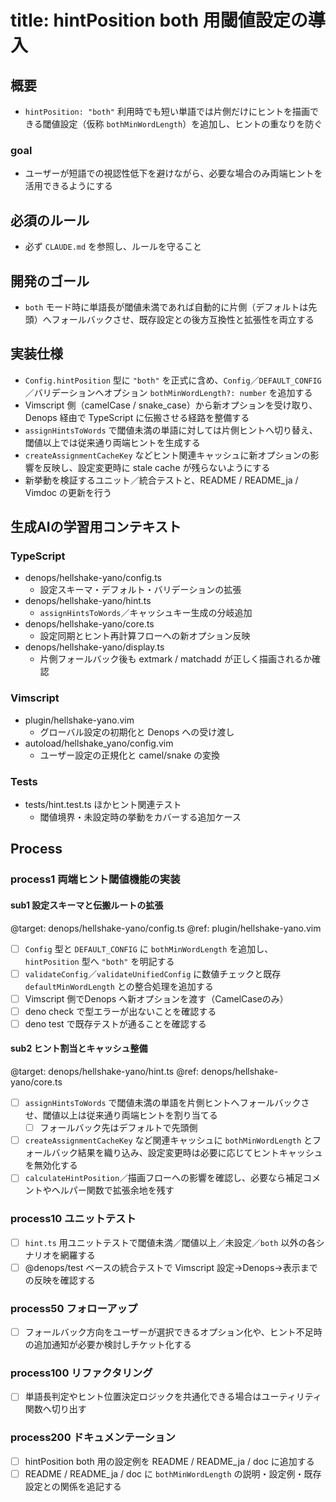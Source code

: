 # title: hintPosition both 用閾値設定の導入

## 概要
- `hintPosition: "both"` 利用時でも短い単語では片側だけにヒントを描画できる閾値設定（仮称 `bothMinWordLength`）を追加し、ヒントの重なりを防ぐ 

### goal
- ユーザーが短語での視認性低下を避けながら、必要な場合のみ両端ヒントを活用できるようにする 

## 必須のルール
- 必ず `CLAUDE.md` を参照し、ルールを守ること

## 開発のゴール
- `both` モード時に単語長が閾値未満であれば自動的に片側（デフォルトは先頭）へフォールバックさせ、既存設定との後方互換性と拡張性を両立する

## 実装仕様
- `Config.hintPosition` 型に `"both"` を正式に含め、`Config`／`DEFAULT_CONFIG`／バリデーションへオプション `bothMinWordLength?: number` を追加する
- Vimscript 側（camelCase / snake_case）から新オプションを受け取り、Denops 経由で TypeScript に伝搬させる経路を整備する
- `assignHintsToWords` で閾値未満の単語に対しては片側ヒントへ切り替え、閾値以上では従来通り両端ヒントを生成する
- `createAssignmentCacheKey` などヒント関連キャッシュに新オプションの影響を反映し、設定変更時に stale cache が残らないようにする
- 新挙動を検証するユニット／統合テストと、README / README_ja / Vimdoc の更新を行う

## 生成AIの学習用コンテキスト
### TypeScript
- denops/hellshake-yano/config.ts
  - 設定スキーマ・デフォルト・バリデーションの拡張
- denops/hellshake-yano/hint.ts
  - `assignHintsToWords`／キャッシュキー生成の分岐追加
- denops/hellshake-yano/core.ts
  - 設定同期とヒント再計算フローへの新オプション反映
- denops/hellshake-yano/display.ts
  - 片側フォールバック後も extmark / matchadd が正しく描画されるか確認

### Vimscript
- plugin/hellshake-yano.vim
  - グローバル設定の初期化と Denops への受け渡し
- autoload/hellshake_yano/config.vim
  - ユーザー設定の正規化と camel/snake の変換

### Tests
- tests/hint.test.ts ほかヒント関連テスト
  - 閾値境界・未設定時の挙動をカバーする追加ケース

## Process
### process1 両端ヒント閾値機能の実装
#### sub1 設定スキーマと伝搬ルートの拡張
@target: denops/hellshake-yano/config.ts
@ref: plugin/hellshake-yano.vim
- [ ] `Config` 型と `DEFAULT_CONFIG` に `bothMinWordLength` を追加し、`hintPosition` 型へ `"both"` を明記する
- [ ] `validateConfig`／`validateUnifiedConfig` に数値チェックと既存 `defaultMinWordLength` との整合処理を追加する
- [ ] Vimscript 側でDenops へ新オプションを渡す（CamelCaseのみ）
- [ ] deno check で型エラーが出ないことを確認する
- [ ] deno test で既存テストが通ることを確認する

#### sub2 ヒント割当とキャッシュ整備
@target: denops/hellshake-yano/hint.ts
@ref: denops/hellshake-yano/core.ts
- [ ] `assignHintsToWords` で閾値未満の単語を片側ヒントへフォールバックさせ、閾値以上は従来通り両端ヒントを割り当てる
  - [ ] フォールバック先はデフォルトで先頭側
- [ ] `createAssignmentCacheKey` など関連キャッシュに `bothMinWordLength` とフォールバック結果を織り込み、設定変更時は必要に応じてヒントキャッシュを無効化する
- [ ] `calculateHintPosition`／描画フローへの影響を確認し、必要なら補足コメントやヘルパー関数で拡張余地を残す

### process10 ユニットテスト
- [ ] `hint.ts` 用ユニットテストで閾値未満／閾値以上／未設定／`both` 以外の各シナリオを網羅する
- [ ] @denops/test ベースの統合テストで Vimscript 設定→Denops→表示までの反映を確認する

### process50 フォローアップ
- [ ] フォールバック方向をユーザーが選択できるオプション化や、ヒント不足時の追加通知が必要か検討しチケット化する

### process100 リファクタリング
- [ ] 単語長判定やヒント位置決定ロジックを共通化できる場合はユーティリティ関数へ切り出す

### process200 ドキュメンテーション
- [ ] hintPosition both 用の設定例を README / README_ja / doc に追加する
- [ ] README / README_ja / doc に `bothMinWordLength` の説明・設定例・既存設定との関係を追記する
